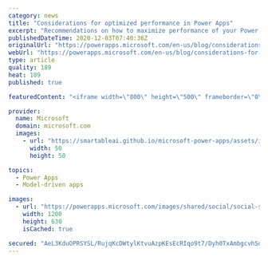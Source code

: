 ```yaml
---
category: news
title: "Considerations for optimized performance in Power Apps"
excerpt: "Recommendations on how to maximize performance of your Power Apps "
publishedDateTime: 2020-12-03T07:40:36Z
originalUrl: "https://powerapps.microsoft.com/en-us/blog/considerations-for-optimized-performance-in-power-apps/"
webUrl: "https://powerapps.microsoft.com/en-us/blog/considerations-for-optimized-performance-in-power-apps/"
type: article
quality: 189
heat: 189
published: true

featuredContent: "<iframe width=\"800\" height=\"500\" frameborder=\"0\" src=\"https://www.youtube.com/embed/jcKoqC9Vfmo\" allow=\"accelerometer; autoplay; encrypted-media; gyroscope; picture-in-picture\" allowfullscreen></iframe>"

provider:
  name: Microsoft
  domain: microsoft.com
  images:
    - url: "https://smartableai.github.io/microsoft-power-apps/assets/images/organizations/microsoft.com-50x50.jpg"
      width: 50
      height: 50

topics:
  - Power Apps
  - Model-driven apps

images:
  - url: "https://powerapps.microsoft.com/images/shared/social/social-share-post-ignite.png"
    width: 1200
    height: 630
    isCached: true

secured: "AeL3KduOPRSYSL/RujqKcDWtylKtvuAzpKEsEcRIqo9t7/Dyh0TxAmbgcvhSqq/3AC3izhECsV9vpse2L9yn1DIPH0QVS9KPJAF/yizWSfZbnVhM0NeMKpN0ZfK6qMiy7ZwyLJhx6ZesKn8PeJMkQLcFbt1/QldCT20VDZw+2/EoJNi5KH4KanjUWCniZEfwKxOCsuHzMQoHvsiquSoG5zVRZj6q6HzYYC5+D6uvmeaXzg3yX75/bV3GmS9j+cYWKbbme/qzCwD1fy3oSxVouDoS2I/2W5CIRZZNlzr6k+O1TW8I5Ne59a9xkftUAUyimKY3QyXpRPCY7cjFZ8mgcp2YLHQ1HPDdKupo34/4mG5tVnj76ci4PyAakj6tUAagGBJH5rOHaESxOrpLO2QudMWf+1ykGxNDvxuRgDpaA1mFWF0hshRTz6T5sc9dw8kpZBCsPtlsgALpQBePOFh5sA==;xrjlupFKVvZMWdxUcRZvbQ=="
---
```


